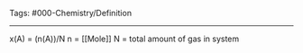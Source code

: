 Tags: #000-Chemistry/Definition 

---
x(A) = (n(A))/N
n = [[Mole]]
N = total amount of gas in system

